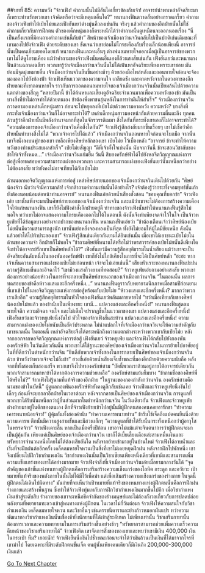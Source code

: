 ##บทที่ 85: ความหวัง
“จ้าวเฟิง! คำถามนั้นไม่มีอันใดเกี่ยวข้องกับเจ้า! อาจารย์นำพาเหล่าอัจฉริยะมาก็เพราะท่านรักพวกเขา เจ้าคิดหรือว่าจะมีเหตุผลอื่นใด?” หนานกงฟั่นตวาดลั่นอย่างกราดเกรี้ยว
คำถามของจ้าวเฟิงทำให้เป่ยโม่ยและเฟิงฮันเยว่ต่างมุ่นคิ้วลงเช่นกัน จริงๆ แล้วคำถามของอีกฝ่ายนั้นไม่ใช่คำถามเกี่ยวกับการฝึกตน ตัวของเด็กหนุ่มเองก็ตระหนักได้ว่าคำถามนั้นดูเหมือนจะออกนอกเรื่อง
“นี่เป็นครั้งแรกที่มีคนถามคำถามเช่นนี้กับข้า” สีหน้าของเจ้าเมืองกว่านจวินกลับไปเป็นปกติเช่นเดิมขณะที่เขามองไปยังจ้าวเฟิง
ด้วยระดับของเขา ชัดเจนว่าเขาย่อมไม่โกรธเคืองกับเรื่องเล็กน้อยเพียงนี้
อาจารย์นั้นเป็นคนเยี่ยมยอดโดยแท้
หนานกงฟั่นและคนอื่นๆ ต่างพ่นลมหายใจออกเมื่อผู้เป็นอาจารย์ของพวกเขาไม่ได้ดูโกรธเคือง
แม้ว่าคำถามของจ้าวเฟิงนั้นคนอื่นเองก็ล้วนสงสัยเช่นกัน เฟิงฮันเยว่และหนานกงฟั่นล้วนฉลาดเฉลียว พวกเขารู้ว่าเจ้าเมืองกว่านจวินนั้นไม่ได้เฟ้นหาอัจฉริยะเพียงเพราะเขาชอบ มันย่อมมีจุดมุ่งหมายอื่น
เจ้าเมืองกว่านจวินยืนขึ้นอย่างช้าๆ ด้วยสองมือไพล่หลังและถอนหายใจก่อนจะจ้องมองออกไปยังท้องฟ้า
จ้าวเฟิงเห็นแววตาของความจนใจ เกลียดชัง และคาดหวังจากในดวงตาของอีกฝ่ายขณะที่เขาถอนหายใจ ราวกับการถอดถอนลมหายใจของเจ้าเมืองกว่านจวินนั้นเปี่ยมล้นไปด้วยความแตกต่างของสี่ฤดู
“หลายปีมานี้ ข้าได้ค้นหาและเลี้ยงดูอัจฉริยะจำนวนมากเพื่อความหวังของข้า มันเป็นบางสิ่งที่ข้าไม่อาจทำได้ด้วยตนเอง ข้าต้องพึ่งพาชนรุ่นหลังในการทำมันให้สำเร็จ”
จ้าวเมืองกว่านจวินกวาดตามองเหล่าเด็กหนุ่มสาว ก่อนจะไปหยุดลงที่เป่ยโม่ยด้วยความคาดหวัง
ความหวัง?
บางสิ่งที่กระทั่งเจ้าเมืองกว่านจวินก็ไม่อาจกระทำได้?
เหล่าเด็กหนุ่มสาวมองหน้ากันด้วยความตื่นตะลึง ทุกคนล้วนรู้ว่าอีกฝ่ายนั้นมีพลังอำนาจมากที่สุดในจักรวรรดิเมฆา สิ่งใดกันที่กระทั่งเขาเองก็ไม่อาจกระทำได้?
“ความต้องการของเจ้าเมืองกว่านจวินคือสิ่งใดกัน?” จ้าวเฟิงรู้สึกสงสัยมากขึ้นเรื่อยๆ
เขาไม่เชื่อว่าอีกฝ่ายนั้นทำบางสิ่งไม่ได้
“พวกเจ้าควรไปได้แล้ว” เจ้าเมืองกว่านจวินถอนหายใจก่อนจะโบกมือ
จากนั้น เขาจึงนั่งลงบนฟูกของเขา เหลือเพียงศิษย์หลักของเขา เป่ยโม่ย ไว้เบื้องหลัง
“อาจารย์ ข้าจะทำให้ความหวังของท่านประสบผลสำเร็จ” เป่ยโม่ยสัญญา
“ดีที่เจ้าตั้งใจเช่นนั้น นับจากวันนี้ ข้าจะสอนวิชาลับของข้าให้เจ้าทั้งหมด...” เจ้าเมืองกว่านจวินแย้มยิ้ม
วันนี้ สิบองครักษ์ฟ้าได้ไปยังหอจิตวิญญาณแห่งการต่อสู้เพื่อทดสอบความสามารถแฝงของพวกเขา และความสามารถแฝงของเฟิงฮันเยว่นั้นเหนือกว่าอย่างไม่ต้องสงสัย ทว่ายังคงไม่อาจเทียบได้กับเป่ยโม่ย

ด้านนอกหอจิตวิญญาณแห่งการต่อสู้
เหล่าศิษย์สายนอกของเจ้าเมืองกว่านจวินเดินไปด้วยกัน
“ศิษย์น้องจ้าว นับว่าเจ้ามีความกล้า! เจ้ากล้าถามคำถามเช่นนั้นได้อย่างไร? เจ้าต้องรู้ว่ากระทั่งจอมยุทธ์ขั้นเก้ายังต้องนอบน้อมต่อหน้าท่านอาจารย์” หนานกงฟั่นเอ่ยด้วยน้ำเสียงสั่งสอน
“ขอบคุณที่บอกข้า” จ้าวเฟิงเอ่ย
เขานั้นเพิ่งจะมาเป็นศิษย์สายนอกของเจ้าเมืองกว่านจวิน และแม้ว่าเขาจะไม่ต้องการสร้างความเคืองใจให้แก่หนานกงฟั่น เขาก็ยังไม่ฟังคำสั่งอีกฝ่ายอยู่ดี ท่าทางของจ้าวเฟิงนั้นทำให้หนานกงฟั่นรู้สึกไม่พอใจ ทว่าเขาไม่อาจแสดงความโกรธเคืองออกไปได้ในตอนนี้ ดังนั้นจึงทำเพียงจดจำไว้ในใจ
เป็นจ้าวหยูเฟ่ยที่ได้ข้อมูลบางอย่างจากปากของหนานกงฟั่น
หนานกงฟั่นเอ่ยว่า
“ข้าต้องเตือนเจ้าว่าศิษย์น้องเป่ยโม่ยนั้นมีความสามารถสูงนัก เขานั้นเย่อหยิ่งจองหองเป็นที่สุด ทั้งยังไม่ยอมให้ผู้ใดมีชัยเหนือ ดังนั้นแล้วอย่าได้ไปท้าประลองเขา”
จ้าวเฟิงรู้สึกเช่นเดียวกันยามได้ยินเช่นนั้น เมื่อเขาได้เอาชนะเป่ยโม่ยในด้านของความจำ อีกฝ่ายก็ไม่พอใจ
“ข้าถามศิษย์พี่หนานได้หรือไม่ว่าพรสวรรค์ของเป่ยโม่ยนั้นดีเพียงใดจึงทำให้อาจารย์รักเขาเป็นศิษย์หลักได้?” เฟิงฮันเยว่มีความรู้สึกอยุติธรรมในน้ำเสียง
แม้ว่าเขาจะเป็นอัจฉริยะอันดับหนึ่งในกองพันองครักษ์ฟ้า เขาก็ยังไม่ใกล้เคียงในการที่จะได้เป็นศิษย์หลัก
“ฮะฮะ หากเจ้าเห็นความสามารถแฝงของเป่ยโม่ยก่อนหน้า เจ้าจะไม่เอ่ยเช่นนี้” เสียงหัวเราะของหนานกงฟั่นปะปนความรู้สึกขมขื่นและอิจฉาไว้
“เขามีวงแสงกี่วงยามที่ทดสอบ?” จ้าวหยูเฟ่ยเอ่ยถามอย่างสงสัย
พวกเขาต้องการอย่างน้อยห้าวงในการที่จะกลายเป็นศิษย์สายนอกของเจ้าเมืองกว่านจวิน
“ในตอนนั้น ผลการทดสอบของข้าคือห้าวงแสงและอีกครึ่งหนึ่ง...”
หนานกงฟั่นดูราวกับพยายามนึกภาพเมื่อสามปีก่อนยามที่เขาเข้าไปในหอจิตวิญญาณแห่งการต่อสู้พร้อมกับเป่ยโม่ย
“ห้าวงแสงและอีกครึ่งหนึ่ง? มากกว่าพวกเราเสียอีก” ความรู้สึกอยุติธรรมในหัวใจของเฟิงฮันเยว่พลันมลายหายไป
“ทว่าเมื่อเทียบกับของศิษย์น้องเป่ยโม่ยแล้ว ของข้านับเป็นเพียงขยะ เขามี... แปดวงแสงและอีกครึ่งหนึ่ง!” หนานกงฟั่นสูดลมหายใจลึก ความอิจฉา จนใจ และไม่เต็มใจปรากฏขึ้นในแววตาของเขา
แปดวงแสงและอีกครึ่งหนึ่ง!
เฟิงฮันเยว่และจ้าวหยูเฟ่ยนิ่งงันไป หัวใจของจ้าวเฟิงสั่นสะท้าน แปดวงแสงและอีกครึ่งหนึ่ง!
ความสามารถแฝงของเป่ยโม่ยนับเป็นสัตว์ประหลาด ไม่น่าแปลกใจที่เจ้าเมืองกว่านจวินจะให้ความสำคัญกับเขาขนาดนั้น ในตอนนี้ เหล่าอัจฉริยะจึงได้ตระหนักถึงความแตกต่างระหว่างพวกเขากับเป่ยโม่ย
หลังจากออกจากหอจิตวิญญาณแห่งการต่อสู้ เฟิงฮันเยว่ จ้าวหยูเฟ่ย และจ้าวเฟิงได้กลับไปยังกองพันองครักษ์ฟ้า
ในวันเดียวกันนั้น พวกเขาได้ใช้ฐานะของศิษย์ของเจ้าเมืองกว่านจวินในการย้ายไปอาศัยอยู่ในที่ที่ดีกว่าในตำหนักกว่านจิน
“ยินดีกับพวกเจ้าทั้งสองในการกลายเป็นศิษย์ของเจ้าเมืองกว่านจวินด้วย ข้าหวังว่าพวกเจ้าจะไม่ลืมข้า” ฮวงชี่เอ่ยด้วยน้ำเสียงเจ็บช้ำขณะที่มองอีกฝ่ายด้วยความนับถือ
หลังจากที่ทั้งสองเก็บสองเสร็จ พวกเขาจึงไปหาองครักษ์สาม
“บัดนี้พวกเราล้วนอยู่ภายใต้อาจารย์เดียวกัน พวกเจ้าสามารถมาหาข้าได้หากต้องการความช่วยเหลือ” องครักษ์สามแย้มยิ้มบาง
“ข้าถามชื่อของศิษย์พี่ได้หรือไม่?” จ้าวเฟิงไม่รู้นามที่แท้จริงของอีกฝ่าย
“ในฐานะของกองกำลังกว่านจวิน องครักษ์สามคือนามของข้าในบัดนี้” ผู้ดูแลกองพันองครักษ์ฟ้ายังคงดูลึกลับเช่นเคย
จ้าวเฟิงและจ้าวหยูเฟ่ยนิ่งงันไปเล็กๆ ก่อนที่จะบอกลาอีกฝ่ายในเวลาต่อมา หลังจากกลายเป็นศิษย์ของเจ้าเมืองกว่านจวิน การดูแลที่พวกเขาได้รับนั้นเหนือกว่าผู้อื่นส่วนมากในตำหนักกว่านจวิน
ในวันเดียวกัน
จ้าวเฟิงและจ้าวหยูเฟ่ยต่างย้ายมาอยู่ในตึกของตนเอง ตึกที่จ้าวเฟิงย้ายเข้าไปอยู่นั้นมีผู้ฝึกตนสองคนคอยอารักขา
“ทำความเคารพนายน้อยจ้าว!” ผู้คุ้มกันทั้งสองคำนับ
“ทำความเคารพนายท่าน” ข้ารับใช้เจ็ดถึงแปดคนยืนนิ่งด้วยความเคารพ
ตึกนั้นมีความสูงสามขั้นและมีสวนเล็กๆ
“ความดูแลที่ข้าได้รับนั้นกระทั่งเหนือกว่าผู้อาวุโสในพรรคจ้าว” จ้าวเฟิงเดาะลิ้น
หากเป็นเมื่อครึ่งปีก่อน เขาอาจไม่แม้แต่จะจินตนาการว่าผู้ฝึกตนจะมาเป็นผู้คุ้มกัน เพียงแค่เป็นศิษย์ของเจ้าเมืองกว่านจวิน เขาก็ได้เบี้ยเลี้ยงเดือนล่ะสามหมื่นเงินและทรัพยากรจำนวนหนึ่งโดยไม่ได้ต้องเสียอันใด
หลังจากย้ายเข้ามาอยู่ในบ้านใหม่ จ้าวเฟิงได้อาบน้ำและเริ่มที่จะฝึกฝนต่ออีกครั้ง เคล็ดลมหายใจหวนเป็นสิ่งที่เขาไม่เคยหยุดฝึกฝน หลังจากฝึกไปพักหนึ่ง เขาจึงเปลี่ยนไปฝึกวิชากำแพงเงิน วิชากำแพงเงินนั้นเป็นวิชาเซียนเพียงหนึ่งเดียวที่เขามีและสามารถเพิ่มความแข็งแกร่งของเขาได้อย่างมากมาย
จ้าวเฟิงจำสิ่งที่เจ้าเมืองกว่านจวินเอ่ยเมื่อยามกลางวันได้
“จุดสำคัญของเก้าขั้นแห่งหนทางผู้ฝึกตนคือการเสริมสร้างความแข็งแกร่งของโลหิต กระดูก และอวัยวะ เป้าหมายที่แท้จริงของพลังภายในนั้นไม่ได้มีไว้เพื่อฆ่า แต่เพื่อเสิมสร้างความแข็งแกร่งของร่างกาย ในจุดนี้ ผู้ฝึกตนได้เดินไปผิดทาง”
มันง่ายที่จะเห็นว่าเป้าหมายที่แท้จริงของหนทางแห่งผู้ฝึกตนนั้นคือการฝึกฝนร่างกายและสร้างพื้นฐาน ซึ่งทำให้จ้าวเฟิงทุ่มเทกับการฝึกวิชากำแพงเงินมากขึ้นไปอีก
เมื่อวิชากำแพงเงินเข้าสู่ระดับสิบ ร่างกายของเขาจะเหนือขีดจำกัดของร่างมนุษย์และไม่ต้องกังวลเกี่ยวกับการปลดปล่อยพลังยามที่พยายามทะลวงเข้าสู่หนทางแห่งผู้ฝึกตน
ในเวลาไม่กี่วันต่อมา จ้าวเฟิงให้ความสนใจกับวิชากำแพงเงิน เคล็ดลมหายใจหวน และวิชาอื่นๆ เช่นดรรชนีดาราและย่างก้าวหมอกผันแปร ทว่าความพัฒนาของวิชากำแพงเงินนั้นเชื่องช้ายิ่งนักยามที่ได้เข้าสู่ระดับหก
ไม่เพียงเท่านั้น วิชาเสริมกายานั้นต้องการเวลาและความพยายามในการเสริมสร้างขึ้นอย่างช้าๆ
“ทรัพยากรสามารถช่วยเพิ่มความเร็วความคืบหน้าของวิชาเสริมกายาได้” จ้าวเฟิงคิด
เขาจัดการสิ่งของของเขาและพบว่าเขามีเงิน 400,000 เงินในกระเป๋า
หืม? เยอะนัก!
จ้าวเฟิงยืนนิ่งงันไปชั่วขณะก่อนจะจำได้ว่ามันล้วนเป็นเงินที่ได้มาจากโจรที่เขาฆ่าไป โดยเฉพาะที่มีระดับฝึกตนขั้นเจ็ด คนผู้นั้นเพียงคนเดียวก็มีเงินถึง 200,000-300,000 เงินแล้ว



[Go To Next Chapter]( ./86.md)